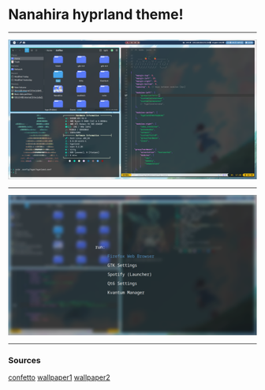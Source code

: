 # Nanahira hyprland theme!

<hr>

![Preview!](https://github.com/perlastrent123/nihirArch/blob/main/Preview/yep.png)

<hr>

![Preview!](https://github.com/perlastrent123/nihirArch/blob/main/Preview/yep1.png)

<hr>

### Sources
[confetto](http://nanahira.jp/)
[wallpaper1](https://x.com/yuzukikino/status/1794338127529775320/photo/2)
[wallpaper2](https://x.com/yuzukikino/status/1794338127529775320)
